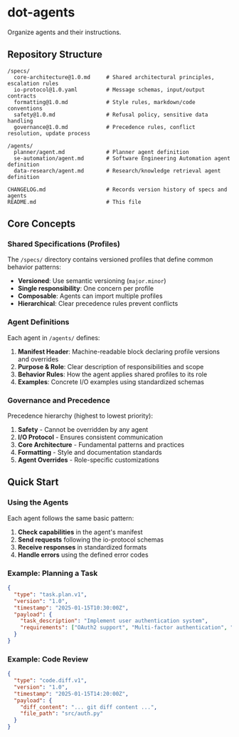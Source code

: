# dot-agents

Organize agents and their instructions.

## Repository Structure

```
/specs/
  core-architecture@1.0.md     # Shared architectural principles, escalation rules
  io-protocol@1.0.yaml         # Message schemas, input/output contracts
  formatting@1.0.md            # Style rules, markdown/code conventions
  safety@1.0.md                # Refusal policy, sensitive data handling
  governance@1.0.md            # Precedence rules, conflict resolution, update process

/agents/
  planner/agent.md             # Planner agent definition
  se-automation/agent.md       # Software Engineering Automation agent definition
  data-research/agent.md       # Research/knowledge retrieval agent definition

CHANGELOG.md                   # Records version history of specs and agents
README.md                      # This file
```

## Core Concepts

### Shared Specifications (Profiles)
The `/specs/` directory contains versioned profiles that define common behavior patterns:
- **Versioned**: Use semantic versioning (`major.minor`)
- **Single responsibility**: One concern per profile
- **Composable**: Agents can import multiple profiles
- **Hierarchical**: Clear precedence rules prevent conflicts

### Agent Definitions
Each agent in `/agents/` defines:
1. **Manifest Header**: Machine-readable block declaring profile versions and overrides
2. **Purpose & Role**: Clear description of responsibilities and scope
3. **Behavior Rules**: How the agent applies shared profiles to its role
4. **Examples**: Concrete I/O examples using standardized schemas

### Governance and Precedence
Precedence hierarchy (highest to lowest priority):
1. **Safety** - Cannot be overridden by any agent
2. **I/O Protocol** - Ensures consistent communication
3. **Core Architecture** - Fundamental patterns and practices
4. **Formatting** - Style and documentation standards
5. **Agent Overrides** - Role-specific customizations

## Quick Start

### Using the Agents
Each agent follows the same basic pattern:

1. **Check capabilities** in the agent's manifest
2. **Send requests** following the io-protocol schemas
3. **Receive responses** in standardized formats
4. **Handle errors** using the defined error codes

### Example: Planning a Task
```json
{
  "type": "task.plan.v1",
  "version": "1.0",
  "timestamp": "2025-01-15T10:30:00Z",
  "payload": {
    "task_description": "Implement user authentication system",
    "requirements": ["OAuth2 support", "Multi-factor authentication", "Session management"]
  }
}
```

### Example: Code Review
```json
{
  "type": "code.diff.v1", 
  "version": "1.0",
  "timestamp": "2025-01-15T14:20:00Z",
  "payload": {
    "diff_content": "... git diff content ...",
    "file_path": "src/auth.py"
  }
}
```

